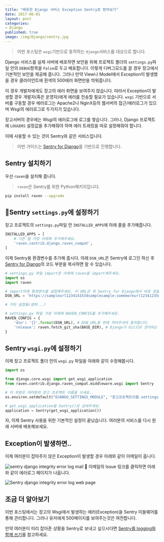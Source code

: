 ```yaml
---
title: "배포한 Django 서비스 Exception Sentry로 받아보기"
date: 2017-06-01
layout: post
categories:
- Django
published: true
image: /img/Django/sentry.jpg
---
```


> 이번 포스팅은 `wsgi`기반으로 동작하는 `django`서비스를 대상으로 합니다.

Django 서비스를 실제 서버에 배포하면 보안을 위해 프로젝트 폴더의 `settings.py`파일 안의 `DEBUG`항목을 `False`로 두고 배포합니다. 이렇게 디버그모드를 끌 경우 장고에서 기본적인 보안을 제공해 줍니다. 그러나 만약 View나 Model에서 Exception이 발생했을 경우 클라이언트에 흰색의 500에러 화면만을 띄워줍니다.

이 경우 개발자에게도 장고의 에러 화면을 보여주지 않습니다. 따라서 Exception이 발생할 경우 개발자(혹은 운영자)에게 에러를 전송할 필요가 있습니다. `wsgi` 기반으로 서버를 구동할 경우 에러로그는 Apache2나 NginX등의 웹서버의 접근/에러로그가 있으며 Wsgi의 에러로그로 두가지가 있습니다.

장고서버의 경우에는 Wsgi의 에러로그에 로그를 쌓습니다. 그러나, Django 프로젝트에 `LOGGERS` 설정값을 추가해줘야 하며 에러 트래킹을 따로 설정해줘야 합니다.

이때 사용할 수 있는 것이 Sentry와 같은 서비스입니다.

> 이번 가이드는 [Sentry for Django](https://docs.sentry.io/clients/python/integrations/django/)를 기반으로 진행합니다.

## Sentry 설치하기

우선 `raven`을 설치해 줍니다. 

> `raven`은 Sentry를 위한 Python패키지입니다. 

```sh
pip install raven --upgrade
```

## Sentry `settings.py`에 설정하기

장고 프로젝트의 `settings.py`파일 안 `INSTALLED_APPS`에 아래 줄을 추가해줍니다.

```py
INSTALLED_APPS = [
    # 기존 앱 가장 아래에 추가해주세요.
    'raven.contrib.django.raven_compat',
]
```

이제 Sentry용 환경변수를 추가해 줍시다. 아래 `DSN_URL`은 Sentry에 로그인 하신 후 [Sentry for Django](https://docs.sentry.io/clients/python/integrations/django/#setup)의 코드 부분을 복사하면 알 수 있습니다.

```py
# settings.py 파일 import문 아래에 raven을 import해주세요.
import os
import raven

# import아래 환경변수를 설정해주세요. 이 URL은 위 Sentry for Django에서 바로 찾을 수 있습니다.
DSN_URL = 'https://sampleurl1234141534samplesample:somemoreurl12341235dfaetr@sentry.io/123456'

# 기타 설정들(생략...)

# settings.py 파일 가장 아래에 RAVEN_CONFIG를 추가해주세요.
RAVEN_CONFIG = {
    'dsn': '{}'.format(DSN_URL), # DSN_URL을 위에 적어주셔야 동작합니다.
    'release': raven.fetch_git_sha(BASE_DIR), # Django가 Git으로 관리되는 경우 자동으로 커밋 버전에 따른 트래킹을 해줍니다.
}
```

## Sentry `wsgi.py`에 설정하기

이제 장고 프로젝트 폴더 안의 `wsgi.py` 파일을 아래와 같이 수정해봅시다.

```py
import os

from django.core.wsgi import get_wsgi_application
from raven.contrib.django.raven_compat.middleware.wsgi import Sentry

# 이 부분은 여러분의 장고 프로젝트 이름을 쓰세요..
os.environ.setdefault("DJANGO_SETTINGS_MODULE", "장고프로젝트이름.settings")

# get_wsgi_application을 Sentry()로 감싸주세요.
application = Sentry(get_wsgi_application())
```

자, 이제 Sentry 사용을 위한 기본적인 설정이 끝났습니다. 여러분의 서비스를 다시 원래 서버에 배포해보세요.

## Exception이 발생하면..

이제 여러분이 잡아주지 않은 Exception이 발생할 경우 아래와 같이 이메일이 옵니다.

![sentry django integrity error log mail]({{site.static_url}}/img/Django/sentry_mail.jpeg)

이메일의 Issue 링크를 클릭하면 아래와 같이 에러로그 페이지가 나옵니다.

![Sentry django integrity error log web page]({{site.static_url}}/img/Django/sentry_web.png)

## 조금 더 알아보기

이번 포스팅에서는 장고의 Wsgi에서 발생하는 에러(Exception)을 Sentry 미들웨어를 통해 관리합니다. 그러나 유저에게 500페이지를 보여주는것은 여전합니다.

만약 여러분이 미리 잡아준 상황을 Sentry로 보내고 싶으시다면 [Sentry를 logging와 함께 쓰기](https://docs.sentry.io/clients/python/integrations/django/#integration-with-logging)를 참고하세요.
